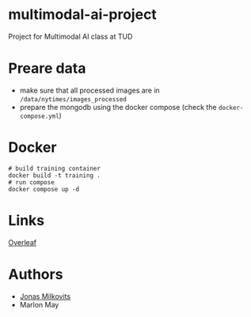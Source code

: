 # multimodal-ai-project
Project for Multimodal AI class at TUD

# Preare data
- make sure that all processed images are in `/data/nytimes/images_processed`
- prepare the mongodb using the docker compose (check the `docker-compose.yml`)

# Docker
```
# build training container
docker build -t training . 
# run compose
docker compose up -d
```

# Links
[Overleaf](https://sharelatex.tu-darmstadt.de/project/6654a0cdac6c54d019b61b3a)

# Authors
- [Jonas Milkovits](https://github.com/j-milkovits)
- Marlon May
